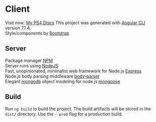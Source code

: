 # Client

Visit now: [My PS4 Discs](http://donrenat.tk:8080)
This project was generated with [Angular CLI](https://github.com/angular/angular-cli) version 7.1.4.  
Style/components by [Bootstrap](https://getbootstrap.com/)   


## Server

Package manager [NPM](https://www.npmjs.com/)  
Server runs using [NodeJS](https://nodejs.org/en/)  
Fast, unopinionated, minimalist web framework for Node.js [Express](https://expressjs.com/)  
Node.js body parsing middleware [body-parser](https://github.com/expressjs/body-parser)  
Elegant [mongodb](https://www.mongodb.com/) object modeling for node.js [mongoose](https://mongoosejs.com/)  

## Build

Run `ng build` to build the project. The build artifacts will be stored in the `dist/` directory. Use the `--prod` flag for a production build.
